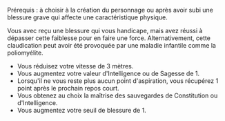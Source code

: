 ﻿---
id: general_feats_fr.md#boiteux
name: Boiteux
---

Prérequis : à choisir à la création du personnage ou après avoir subi une blessure grave qui affecte une caractéristique physique.

Vous avec reçu une blessure qui vous handicape, mais avez réussi à dépasser cette faiblesse pour en faire une force. Alternativement, cette claudication peut avoir été provoquée par une maladie infantile comme la poliomyélite.

* Vous réduisez votre vitesse de 3 mètres.
* Vous augmentez votre valeur d'Intelligence ou de Sagesse de 1.
* Lorsqu'il ne vous reste plus aucun point d'aspiration, vous récupérez 1 point après le prochain repos court.
* Vous obtenez au choix la maîtrise des sauvegardes de Constitution ou d'Intelligence.
* Vous augmentez votre seuil de blessure de 1.

